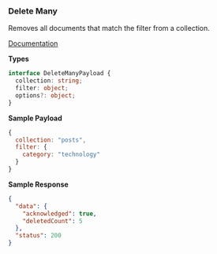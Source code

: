 ### Delete Many

Removes all documents that match the filter from a collection.

[Documentation](https://www.mongodb.com/docs/manual/reference/method/db.collection.deleteMany/)

**Types**

```ts
interface DeleteManyPayload {
  collection: string;
  filter: object;
  options?: object;
}
```

**Sample Payload**

```js
{
  collection: "posts",
  filter: {
    category: "technology"
  }
}
```

**Sample Response**

```json
{
  "data": {
    "acknowledged": true,
    "deletedCount": 5
  },
  "status": 200
}
```

